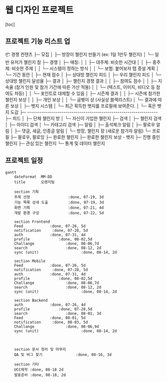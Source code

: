 # 웹 디자인 프로젝트

[toc]

## 프로젝트 기능 리스트 업

📦 경쟁 컨텐츠
├─ 모집
│  ├─ 방장이 챌린지 만들기 (ex: 1일 1만두 챌린지)
│  └─ 일반 유저가 챌린지 참
├─ 경쟁
│  ├─ 매칭:
│  │  ├─ 대주제: 비슷한 시간대
│  │  ├─ 중주제: 비슷한 주제
│  │  └─ 시스템이 정하는 방식
│  │     └─ 보험: 붙어보자 탭 증설 계획
│  └─ 기간 동안 
│     ├─ 현재 점수 
│     ├─ 상대방 챌린지 피드
│     ├─ 우리 챌린지 피드
│     └─ 상대방 챌린지 달성율
├─ 결과
│  ├─ 챌린지 경쟁 결과
│  │  ├─ 참여도 점수
│  │  ├─ 지속율 (참가 인원 및 참가 기간에 따른 가산 적용)
│  │  └─ (텍스트, 이미지, 비디오 등 참여도 차등)
│  │     └─ 포인트로 대체할 수 있음
│  ├─ 시즌제 결과
│  │  ├─ 시즌에 참가한 챌린지 보상
│  │  ├─ 개인 보상
│  │  └─ 굼벵이 상 (사실상 블랙리스트)
│  └─ 결과에 따른 보상
│     ├─ 뱃지 시스템
│     └─ 최근 획득한 뱃지를 프로필에 보여준다.
│        └─ 혹은 뱃지 도감 
├─ -----------------------------------------------------------------
├─ 피드 
│  ├─ 단체 챌린지 방
│  └─ 자신이 가입한 챌린지
├─ 검색
│  ├─ 챌린지 검색
│  ├─ 아이디 검색
│  └─ 카테고리 검색
├─ 알림
│  ├─ 출석체크 알림
│  ├─ 팔로우 알림
│  ├─ 댓글, 새글, 인증글 알림
│  └─ 방장, 챌린지 장 (새로운 참가자 알림)
└─ 프로필
   ├─ 팔로우, 팔로잉
   ├─ 완료한 챌린지
   ├─ 완료한 챌린지 보상 - 뱃지
   ├─ 진행 중인 챌린지
   ├─ 관심 있는 챌린지
   └─ 통계 및 데이터 챌린지



## 프로젝트 일정

```mermaid
gantt
    dateFormat  MM-DD
    title       오렌지팀

    section 기획
    주제 선정				  :done, 07-19, 3d
    기능 목록 상세 도출			:done, 07-19, 3d
    화면 기획				  :done, 07-21, 4d
    개발 환경 구성             :done, 07-22, 5d
	
	section Frontend
    Feed		  	:done, 07-26, 5d
    notification	 :done, 07-28, 5d
	auth   	  		:done, 07-31, 4d
    profile	 	 		:done, 08-02,5d
	Challange		 	   :done, 08-06,7d
	search                 :done, 08-12, 2d
	sync (unit)                   :done, 08-14, 2d 
	
    section Mobile
    Feed		  	:done, 07-26, 5d
    notification	 :done, 07-28, 5d
	auth   	  		:done, 07-31, 4d
    profile	 	 		:done, 08-02,5d
	Challange		 	   :done, 08-06,7d
	search                 :done, 08-12, 2d
	sync (unit)                   :done, 08-14, 2d 
	
    section Backend
    auth   	  		:done, 07-26, 4d
    profile	 	 		:done, 07-28,5d
    search                 :done, 08-01, 3d
    Feed		  	:done, 08-01, 5d
    notification	 :done, 08-03, 5d
	Challange		 	   :done, 08-06,9d
	sync (unit)                   :done, 08-14, 2d 
	


	section 문서 정리 및 마무리
    QA 및 버그 찾기               :done, 08-16, 3d
    
    section 기타
    UCC제작 :done, 08-18 2d
    발표준비 :done, 08-18, 2d
```
